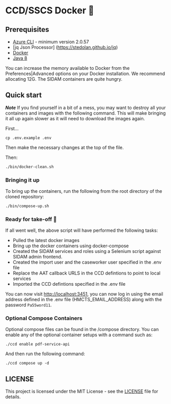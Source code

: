 # CCD/SSCS Docker :whale:

## Prerequisites

- [Azure CLI](https://docs.microsoft.com/en-us/cli/azure/install-azure-cli?view=azure-cli-latest) - minimum version 2.0.57 
- [jq Json Processor] (https://stedolan.github.io/jq)
- [Docker](https://www.docker.com)
- [Java 8](https://www.java.com)

You can increase the memory available to Docker from the Preferences|Advanced options on your Docker installation. We recommend allocating 12G. The SIDAM containers
are quite hungry.

## Quick start

***Note*** If you find yourself in a bit of a mess, you may want to destroy all your containers and images with the following command. This will make bringing it all up again slower as it will need to download the images again.

First...

	cp .env.example .env

Then make the necessary changes at the top of the file.

Then:

```bash
./bin/docker-clean.sh
```

### Bringing it up

To bring up the containers, run the following from the root directory of the cloned repository:

```bash
./bin/compose-up.sh
```

### Ready for take-off 🛫

If all went well, the above script will have performed the following tasks:

* Pulled the latest docker images
* Bring up the docker containers using docker-compose
* Created the SIDAM services and roles using a Selenium script against SIDAM admin frontend.
* Created the import user and the caseworker user specified in the .env file
* Replace the AAT callback URLS in the CCD defintions to point to local services
* Imported the CCD defintions specified in the .env file

You can now visit [http://localhost:3451](http://localhost:3451), you can now log in using the email address defined in the .env file (HMCTS_EMAIL_ADDRESS) along with the password `Pa55word11`.

### Optional Compose Containers

Optional compose files can be found in the /compose directory. You can enable any of the optional container setups with a command such as:

    ./ccd enable pdf-service-api
    
And then run the following command:

    ./ccd compose up -d
    
## LICENSE

This project is licensed under the MIT License - see the [LICENSE](LICENSE.md) file for details.

